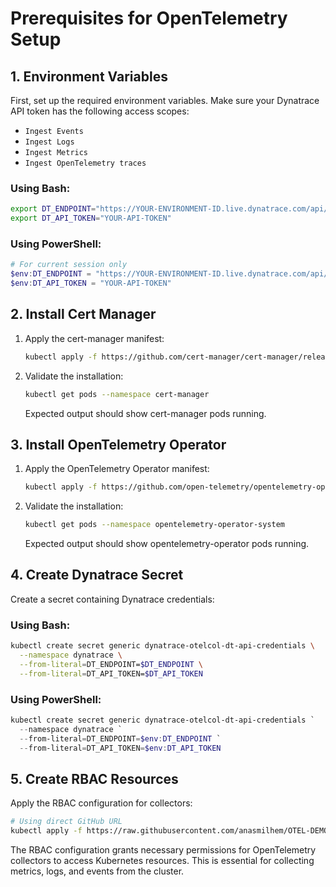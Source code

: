 # Prerequisites for OpenTelemetry Setup

## 1. Environment Variables
First, set up the required environment variables. Make sure your Dynatrace API token has the following access scopes:
- `Ingest Events`
- `Ingest Logs`
- `Ingest Metrics`
- `Ingest OpenTelemetry traces`

### Using Bash:
```bash
export DT_ENDPOINT="https://YOUR-ENVIRONMENT-ID.live.dynatrace.com/api/v2/otlp"
export DT_API_TOKEN="YOUR-API-TOKEN"
```

### Using PowerShell:
```powershell
# For current session only
$env:DT_ENDPOINT = "https://YOUR-ENVIRONMENT-ID.live.dynatrace.com/api/v2/otlp"
$env:DT_API_TOKEN = "YOUR-API-TOKEN"
```

## 2. Install Cert Manager
1. Apply the cert-manager manifest:
   ```bash
   kubectl apply -f https://github.com/cert-manager/cert-manager/releases/download/v1.16.2/cert-manager.yaml
   ```

2. Validate the installation:
   ```bash
   kubectl get pods --namespace cert-manager
   ```
   Expected output should show cert-manager pods running.

## 3. Install OpenTelemetry Operator

1. Apply the OpenTelemetry Operator manifest:
   ```bash
   kubectl apply -f https://github.com/open-telemetry/opentelemetry-operator/releases/latest/download/opentelemetry-operator.yaml
   ```

2. Validate the installation:
   ```bash
   kubectl get pods --namespace opentelemetry-operator-system
   ```
   Expected output should show opentelemetry-operator pods running.

## 4. Create Dynatrace Secret
Create a secret containing Dynatrace credentials:

### Using Bash:
```bash
kubectl create secret generic dynatrace-otelcol-dt-api-credentials \
  --namespace dynatrace \
  --from-literal=DT_ENDPOINT=$DT_ENDPOINT \
  --from-literal=DT_API_TOKEN=$DT_API_TOKEN
```

### Using PowerShell:
```powershell
kubectl create secret generic dynatrace-otelcol-dt-api-credentials `
  --namespace dynatrace `
  --from-literal=DT_ENDPOINT=$env:DT_ENDPOINT `
  --from-literal=DT_API_TOKEN=$env:DT_API_TOKEN
```

## 5. Create RBAC Resources
Apply the RBAC configuration for collectors:
```bash
# Using direct GitHub URL
kubectl apply -f https://raw.githubusercontent.com/anasmilhem/OTEL-DEMO/main/k8s/otel-collector/rbac.yaml
```
The RBAC configuration grants necessary permissions for OpenTelemetry collectors to access Kubernetes resources. This is essential for collecting metrics, logs, and events from the cluster.





   


